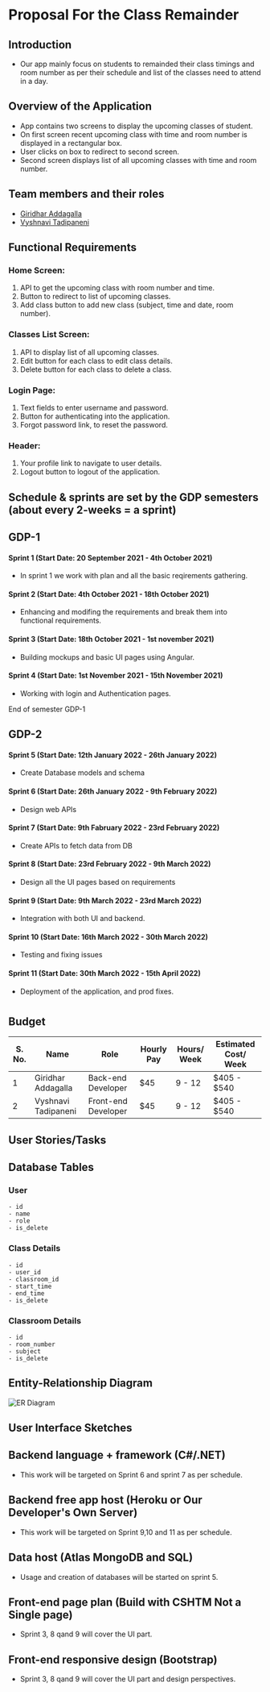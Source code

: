  # Proposal For the Class Remainder
 ## Introduction
 - Our app mainly focus on students to remainded their class timings and room number as per their schedule and list of the classes need to attend in a day.
 
 ## Overview of the Application
 - App contains two screens to display the upcoming classes of student.
 - On first screen recent upcoming class with time and room number is displayed in a rectangular box.
 - User clicks on box to redirect to second screen.
 - Second screen displays list of all upcoming classes with time and room number.
 
 ## Team members and their roles
 
   - [Giridhar Addagalla](https://github.com/giridhar196)
   - [Vyshnavi Tadipaneni](https://github.com/vyshnavi1996)

## Functional Requirements

### Home Screen:
1.	API to get the upcoming class with room number and time.
2.	Button to redirect to list of upcoming classes.
3.	Add class button to add new class (subject, time and date, room number).
### Classes List Screen:
1.	API to display list of all upcoming classes.
2.	Edit button for each class to edit class details.
3.	Delete button for each class to delete a class.
### Login Page:
1.	Text fields to enter username and password.
2.	Button for authenticating into the application.
3.	Forgot password link, to reset the password.
### Header:
1.	Your profile link to navigate to user details.
2.	Logout button to logout of the application.


## Schedule & sprints are set by the GDP semesters (about every 2-weeks = a sprint)

## GDP-1 

#### Sprint 1  (Start Date: 20 September 2021 - 4th October 2021)
- In sprint 1 we work with plan and all the basic reqirements gathering. 

#### Sprint 2  (Start Date: 4th October 2021 - 18th October 2021)
- Enhancing and modifing the requirements and break them into functional requirements.

#### Sprint 3  (Start Date: 18th October 2021 - 1st november 2021)
- Building mockups and basic UI pages using Angular.

#### Sprint 4  (Start Date: 1st November 2021 - 15th November 2021)
- Working with login and Authentication pages.

 End of semester GDP-1

## GDP-2 

 #### Sprint 5  (Start Date: 12th January 2022 - 26th January 2022)
 - Create Database models and schema

 #### Sprint 6  (Start Date: 26th January 2022 - 9th February 2022)
 - Design web APIs

 #### Sprint 7  (Start Date: 9th Fabruary 2022 - 23rd February 2022)
 - Create APIs to fetch data from DB

 #### Sprint 8  (Start Date: 23rd February 2022 - 9th March 2022)
 - Design all the UI pages based on requirements

 #### Sprint 9  (Start Date: 9th March 2022 - 23rd March 2022)
 - Integration with both UI and backend.

 #### Sprint 10  (Start Date: 16th March 2022 - 30th March 2022)
 - Testing and fixing issues

 #### Sprint 11  (Start Date: 30th March 2022 - 15th April 2022)
 - Deployment of the application, and prod fixes.
 
#

## Budget 
| S. No.| Name               | Role                | Hourly Pay             | Hours/ Week  | Estimated Cost/ Week |
|------|---------------------|-------------------- |------------------------| ------------ | ---------------------|
| 1    | Giridhar Addagalla  | Back-end Developer  | $45                    |   9 - 12     |  $405 - $540         |
| 2    | Vyshnavi Tadipaneni | Front-end Developer | $45                    | 9 - 12       | $405 - $540          |

## User Stories/Tasks

## Database Tables
 ### User
    - id
    - name
    - role
    - is_delete
### Class Details
    - id
    - user_id
    - classroom_id
    - start_time
    - end_time
    - is_delete
### Classroom Details
    - id
    - room_number
    - subject
    - is_delete

## Entity-Relationship Diagram
 ![ER Diagram](images/erdiagram.png)

## User Interface Sketches

## Backend language + framework (C#/.NET)

- This work will be targeted on Sprint 6 and sprint 7 as per schedule.

## Backend free app host (Heroku or Our Developer's Own Server)

- This work will be targeted on Sprint 9,10 and 11 as per schedule.

## Data host (Atlas MongoDB and SQL)

- Usage and creation of databases will be started on sprint 5.

## Front-end page plan (Build with CSHTM Not a Single page)

- Sprint 3, 8 qand 9 will cover the UI part.

## Front-end responsive design (Bootstrap)

- Sprint 3, 8 qand 9 will cover the UI part and design perspectives.
